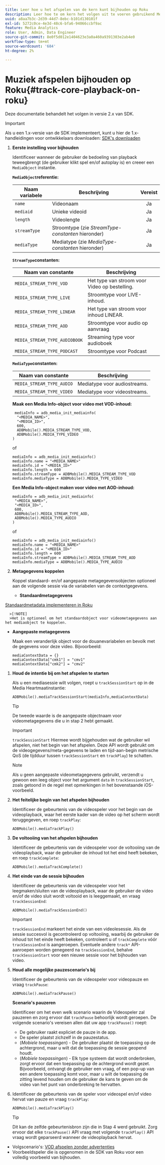```yaml
---
title: Leer hoe u het afspelen van de kern kunt bijhouden op Roku
description: Leer hoe te om kern het volgen uit te voeren gebruikend Media SDK op Roku.
uuid: a8aa7b3c-2d39-44d7-8ebc-b101d130101f
exl-id: 5272c0ce-4e3d-48c6-bfa6-94066ccbf9ac
feature: Media Analytics
role: User, Admin, Data Engineer
source-git-commit: 8e0f5d012e1404623e3a0a460a9391303e2ab4e0
workflow-type: tm+mt
source-wordcount: '684'
ht-degree: 2%

---
```


# Muziek afspelen bijhouden op Roku{#track-core-playback-on-roku}

Deze documentatie behandelt het volgen in versie 2.x van SDK.

>[!IMPORTANT]
>Als u een 1.x-versie van de SDK implementeert, kunt u hier de 1.x-handleidingen voor ontwikkelaars downloaden: [SDK&#39;s downloaden](/help/sdk-implement/download-sdks.md)

1. **Eerste instelling voor bijhouden**

   Identificeer wanneer de gebruiker de bedoeling van playback teweegbrengt (de gebruiker klikt spel en/of autoplay is) en creeer een `MediaObject` instantie.

   **`MediaObject`referentie:**

   | Naam variabele | Beschrijving | Vereist |
   | --- | --- | :---: |
   | `name` | Videonaam | Ja |
   | `mediaid` | Unieke videoid | Ja |
   | `length` | Videolengte | Ja |
   | `streamType` | Stroomtype (zie _StreamType-constanten_ hieronder) | Ja |
   | `mediaType` | Mediatype (zie _MediaType-constanten_ hieronder) | Ja |

   **`StreamType`constanten:**

   | Naam van constante | Beschrijving   |
   |---|---|
   | `MEDIA_STREAM_TYPE_VOD` | Het type van stroom voor Video op bestelling. |
   | `MEDIA_STREAM_TYPE_LIVE` | Stroomtype voor LIVE-inhoud. |
   | `MEDIA_STREAM_TYPE_LINEAR` | Het type van stroom voor inhoud LINEAR. |
   | `MEDIA_STREAM_TYPE_AOD` | Stroomtype voor audio op aanvraag |
   | `MEDIA_STREAM_TYPE_AUDIOBOOK` | Streaming type voor audioboek |
   | `MEDIA_STREAM_TYPE_PODCAST` | Stroomtype voor Podcast |

   **`MediaType`constanten:**

   | Naam van constante | Beschrijving |
   |---|---|
   | `MEDIA_STREAM_TYPE_AUDIO` | Mediatype voor audiostreams. |
   | `MEDIA_STREAM_TYPE_VIDEO` | Mediatype voor videostreams. |

   **Maak een Media Info-object voor video met VOD-inhoud:**

   ```
    mediaInfo = adb_media_init_mediainfo(
     "<MEDIA_NAME>",
     "<MEDIA_ID>",
     600,
     ADBMobile().MEDIA_STREAM_TYPE_VOD,
     ADBMobile().MEDIA_TYPE_VIDEO
   )
   ```

   of

   ```
   mediaInfo = adb_media_init_mediainfo()
   mediaInfo.name = "<MEDIA_NAME>"
   mediaInfo.id = "<MEDIA_ID>"
   mediaInfo.length = 600
   mediaInfo.streamType = ADBMobile().MEDIA_STREAM_TYPE_VOD
   mediaInfo.mediaType = ADBMobile().MEDIA_TYPE_VIDEO
   ```

   **Een Media Info-object maken voor video met AOD-inhoud:**

   ```
   mediaInfo = adb_media_init_mediainfo(
    "<MEDIA_NAME>",
    "<MEDIA_ID>",
    600,
    ADBMobile().MEDIA_STREAM_TYPE_AOD,
    ADBMobile().MEDIA_TYPE_AUDIO
   )
   ```

   of

   ```
   mediaInfo = adb_media_init_mediainfo()
   mediaInfo.name = "<MEDIA_NAME>"
   mediaInfo.id = "<MEDIA_ID>"
   mediaInfo.length = 600
   mediaInfo.streamType = ADBMobile().MEDIA_STREAM_TYPE_AOD
   mediaInfo.mediaType = ADBMobile().MEDIA_TYPE_AUDIO
   ```

1. **Metagegevens koppelen**

   Koppel standaard- en/of aangepaste metagegevensobjecten optioneel aan de volgende sessie via de variabelen van de contextgegevens.

   * **Standaardmetagegevens**

[Standaardmetadata implementeren in Roku](/help/sdk-implement/track-av-playback/impl-std-metadata/impl-std-metadata-roku.md)

      >[!NOTE]
      >Het is optioneel om het standaardobject voor videometagegevens aan het mediaobject te koppelen.

   * **Aangepaste metagegevens**

      Maak een veranderlijk object voor de douanevariabelen en bevolk met de gegevens voor deze video. Bijvoorbeeld:

      ```
      mediaContextData = {}
      mediaContextData["cmk1"] = "cmv1"
      mediaContextData["cmk2"] = "cmv2"
      ```

1. **Houd de intentie bij om het afspelen te starten**

   Als u een mediasessie wilt volgen, roept u `trackSessionStart` op in de Media Heartmaatinstantie:

   ```
   ADBMobile().mediaTrackSessionStart(mediaInfo,mediaContextData)
   ```

   >[!TIP]
   >De tweede waarde is de aangepaste objectnaam voor videometagegevens die u in stap 2 hebt gemaakt.

   >[!IMPORTANT]
   >`trackSessionStart` Hiermee wordt bijgehouden wat de gebruiker wil afspelen, niet het begin van het afspelen. Deze API wordt gebruikt om de videogegevens/meta-gegevens te laden en tijd-aan-begin metrische QoS (de tijdduur tussen `trackSessionStart` en `trackPlay`) te schatten.

   >[!NOTE]
   >Als u geen aangepaste videometagegevens gebruikt, verzendt u gewoon een leeg object voor het argument `data` in `trackSessionStart`, zoals getoond in de regel met opmerkingen in het bovenstaande iOS-voorbeeld.

1. **Het feitelijke begin van het afspelen bijhouden**

   Identificeer de gebeurtenis van de videospeler voor het begin van de videoplayback, waar het eerste kader van de video op het scherm wordt teruggegeven, en roep `trackPlay`:

   ```
   ADBMobile().mediaTrackPlay()
   ```

1. **De voltooiing van het afspelen bijhouden**

   Identificeer de gebeurtenis van de videospeler voor de voltooiing van de videoplayback, waar de gebruiker de inhoud tot het eind heeft bekeken, en roep `trackComplete`:

   ```
   ADBMobile().mediaTrackComplete()
   ```

1. **Het einde van de sessie bijhouden**

   Identificeer de gebeurtenis van de videospeler voor het leegmaken/sluiten van de videoplayback, waar de gebruiker de video en/of de video sluit wordt voltooid en is leeggemaakt, en vraag `trackSessionEnd`:

   ```
   ADBMobile().mediaTrackSessionEnd()
   ```

   >[!IMPORTANT]
   >`trackSessionEnd` markeert het einde van een videolesessie. Als de sessie succesvol is gecontroleerd op voltooiing, waarbij de gebruiker de inhoud tot het einde heeft bekeken, controleert u of `trackComplete` vóór `trackSessionEnd` is aangeroepen. Eventuele andere `track*` API-aanroepen worden genegeerd na `trackSessionEnd`, behalve `trackSessionStart` voor een nieuwe sessie voor het bijhouden van video.

1. **Houd alle mogelijke pauzescenario&#39;s bij**

   Identificeer de gebeurtenis van de videospeler voor videopauze en vraag `trackPause`:

   ```
   ADBMobile().mediaTrackPause()
   ```

   **Scenario&#39;s pauzeren**

   Identificeer om het even welk scenario waarin de Videospeler zal pauzeren en zorg ervoor dat `trackPause` behoorlijk wordt geroepen. De volgende scenario&#39;s vereisen allen dat uw app `trackPause()` roept:

   * De gebruiker raakt expliciet de pauze in de app.
   * De speler plaatst zichzelf in de pauzestatus.
   * (*Mobiele toepassingen*) - De gebruiker plaatst de toepassing op de achtergrond, maar u wilt dat de toepassing de sessie geopend houdt.
   * (*Mobiele toepassingen*) - Elk type systeem dat wordt onderbroken, zorgt ervoor dat een toepassing op de achtergrond wordt gezet. Bijvoorbeeld, ontvangt de gebruiker een vraag, of een pop-up van een andere toepassing komt voor, maar u wilt de toepassing de zitting levend houden om de gebruiker de kans te geven om de video van het punt van onderbreking te hervatten.

1. Identificeer de gebeurtenis van de speler voor videospel en/of video hervat van pauze en vraag `trackPlay`:

   ```
   ADBMobile().mediaTrackPlay()
   ```

   >[!TIP]
   >Dit kan de zelfde gebeurtenisbron zijn die in Stap 4 werd gebruikt. Zorg ervoor dat elke `trackPause()` API vraag met volgende `trackPlay()` API vraag wordt geparseerd wanneer de videoplayback hervat.

* Volgscenario&#39;s: [VOD afspelen zonder advertenties](/help/sdk-implement/tracking-scenarios/vod-no-intrs-details.md)
* Voorbeeldspeler die is opgenomen in de SDK van Roku voor een volledig voorbeeld van bijhouden.
